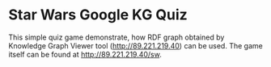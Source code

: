 # Star Wars Google KG Quiz

This simple quiz game demonstrate, how RDF graph obtained by Knowledge Graph Viewer tool (http://89.221.219.40) can be used. The game itself can be found at http://89.221.219.40/sw.

